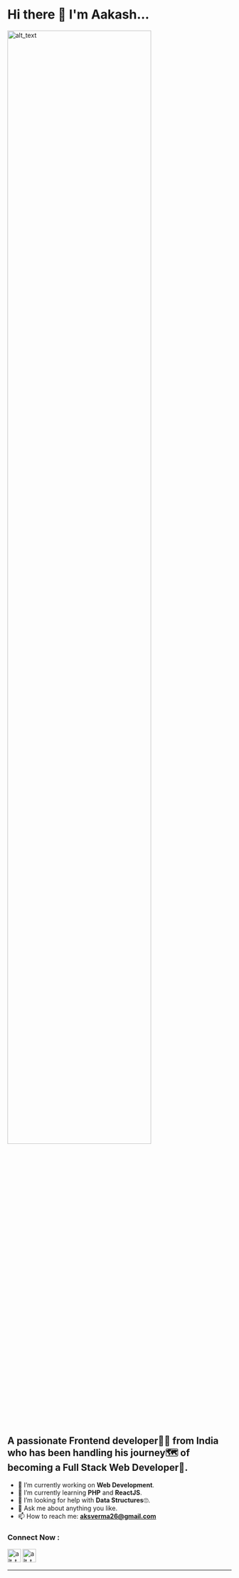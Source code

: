 # Hi there 👋 I'm Aakash...

<img alt="alt_text" width="80%" src="https://images.unsplash.com/photo-1614624532983-4ce03382d63d?ixlib=rb-1.2.1&ixid=MnwxMjA3fDB8MHxzZWFyY2h8MXx8ZGVzayUyMHNldHVwfGVufDB8fDB8fA%3D%3D&w=1000&q=80" />
<!-- 
![alt text](https://images.unsplash.com/photo-1614624532983-4ce03382d63d?ixlib=rb-1.2.1&ixid=MnwxMjA3fDB8MHxzZWFyY2h8MXx8ZGVzayUyMHNldHVwfGVufDB8fDB8fA%3D%3D&w=1000&q=80) -->

## A passionate Frontend developer👨‍💻 from India who has been handling his journey🗺 of becoming a Full Stack Web Developer🚩.

- 🔭 I’m currently working on <b>Web Development</b>.
- 🌱 I’m currently learning <b>PHP</b> and <b>ReactJS</b>.
- 🤔 I’m looking for help with <b>Data Structures</b>🙄.
- 💬 Ask me about anything you like.
- 📫 How to reach me: <b>aksverma26@gmail.com</b> <br>
### Connect Now : <br>
[<img alt="alt_text" width="30px" src="https://upload.wikimedia.org/wikipedia/commons/thumb/c/ca/LinkedIn_logo_initials.png/800px-LinkedIn_logo_initials.png" />](https://www.linkedin.com/in/aakash26)   [<img alt="alt_text" width="30px" src="https://www.pngkey.com/png/full/2-27646_twitter-logo-png-transparent-background-logo-twitter-png.png" />](https://twitter.com/skyTweet26)
<hr>
<!-- - 👯 I’m looking to collaborate on ... -->
<!-- - 😄 Pronouns: He/His -->
<!-- - ⚡ Fun fact: ... -->

